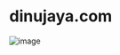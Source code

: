 # dinujaya.com

![image](https://github.com/Dinujaya-Sandaruwan/dinujaya.com/assets/88492493/e14c31d2-6967-4498-bd97-6d15f370ad7d)
